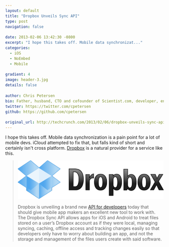 ```yaml
---
layout: default
title: "Dropbox Unveils Sync API"
type: post
navigation: false

date: 2013-02-06 13:42:30 -0800
excerpt: "I hope this takes off. Mobile data synchronizat..."
categories:
  - iOS
  - NoEmbed
  - Mobile

gradient: 4
image: header-3.jpg
details: false

author: Chris Petersen
bio: Father, husband, CTO and cofounder of Scientist.com, developer, entrepreneur and technologist.
twitter: https://twitter.com/cpetersen
github: https://github.com/cpetersen

original_url: http://techcrunch.com/2013/02/06/dropbox-unveils-sync-api-for-mobile-developers-allows-apps-to-work-with-cloud-based-files-as-if-they-were-local/
---
```



I hope this takes off. Mobile data synchronization is a pain point for a lot of mobile devs. iCloud attempted to fix that, but falls kind of short and certainly isn't cross platform.  [Dropbox](https://www.dropbox.com)  is a natural provider for a service like this.

 >   ![Dropbox_logo_clear](/assets/import/2eb732f8e28acb904847789aac1fdf71.png)  
 > 
 > Dropbox is unveiling a brand new [API for developers](https://www.dropbox.com/developers/blog/26) today that should give mobile app makers an excellent new tool to work with. The Dropbox Sync API allows apps for iOS and Android to treat files stored on a user’s Dropbox account as if they were local, managing syncing, caching, offline access and tracking changes easily so that developers only have to worry about building an app, and not the storage and management of the files users create with said software.
 > 
 > 
